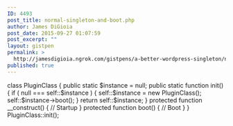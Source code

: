 ```yaml
---
ID: 4493
post_title: normal-singleton-and-boot.php
author: James DiGioia
post_date: 2015-09-27 01:07:59
post_excerpt: ""
layout: gistpen
permalink: >
  http://jamesdigioia.ngrok.com/gistpens/a-better-wordpress-singleton/normal-singleton-and-boot-php/
published: true
---
```

class PluginClass { public static $instance = null; public static function init() { if ( null === self::$instance ) { self::$instance = new PluginClass(); self::$instance->boot(); } return self::$instance; } protected function __construct() { // Startup } protected function boot() { // Boot } } PluginClass::init();